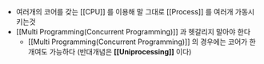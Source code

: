 - 여러개의 코어를 갖는 [[CPU]] 를 이용해 말 그대로 [[Process]] 를 여러개 가동시키는것
- [[Multi Programming(Concurrent Programming)]] 과 헷갈리지 말아야 한다
	- [[Multi Programming(Concurrent Programming)]] 의 경우에는 코어가 한개여도 가능하다 (반대개념은 **[[Uniprocessing]]** 이다)